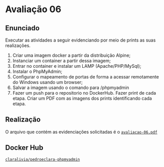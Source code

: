 # Avaliação 06
## Enunciado
Executar as atividades a seguir evidenciando por meio de prints as suas realizações.
1) Criar uma imagem docker a partir da distribuição Alpine;
2) Instanciar um container a partir dessa imagem;
3) Entrar no container e instalar um LAMP (Apache/PHP/MySql);
4) Instalar o PhpMyAdmin;
5) Configurar  o mapeamento de portas de forma a acessar remotamente do Windows usando um browser;
6) Salvar a imagem usando o comando para <nome-conta-docker-hub>/phpmyadmin
7) Fazer um push para o repositorio no DockerHub.
Fazer print de cada etapa. Criar um PDF com as imagens dos prints identificando cada etapa.

## Realização
O arquivo que contém as evidenciações solicitadas é o [`avaliacao-06.pdf`](https://github.com/claralivia/clara-livia--p8info-sor2/blob/main/etapa-02/avaliacao-06/avaliacao-06.pdf)

## Docker Hub
[`claralivia/pedroeclara-phpmyadmin`](https://hub.docker.com/repository/docker/claralivia/pedroeclara-phpmyadmin)

